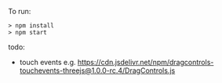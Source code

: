 To run:
```
> npm install
> npm start
```

todo:
- touch events
    e.g. https://cdn.jsdelivr.net/npm/dragcontrols-touchevents-threejs@1.0.0-rc.4/DragControls.js

